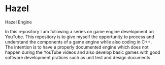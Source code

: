 # Hazel
Hazel Engine

In this repository I am following a series on game engine development on YouTube. This repository is to give myself the opportunity to process and understand
the components of a game engine while also coding in C++. The intention is to have a properly documented engine which does not happen during the YouTube
videos and also develop basic games with good software development pratices such as unit test and design documents.
